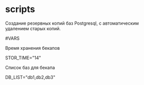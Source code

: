 # scripts

Создание резервных копий баз Postgresql, с автоматическим удалением старых копий.

#VARS

Время хранения бекапов

STOR_TIME="14"

Список баз для бекапа

DB_LIST="db1,db2,db3"
